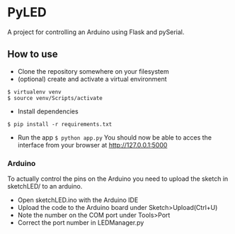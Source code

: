 # PyLED
A project for controlling an Arduino using Flask and pySerial.

## How to use
* Clone the repository somewhere on your filesystem
* (optional) create and activate a virtual environment

`$ virtualenv venv`\
`$ source venv/Scripts/activate`

* Install dependencies

`$ pip install -r requirements.txt`
* Run the app
`$ python app.py`
You should now be able to acces the interface from your browser at http://127.0.0.1:5000

### Arduino
To actually control the pins on the Arduino you need to upload the sketch in sketchLED/ to an arduino.
* Open sketchLED.ino with the Arduino IDE
* Upload the code to the Arduino board under Sketch>Upload(Ctrl+U)
* Note the number on the COM port under Tools>Port
* Correct the port number in LEDManager.py
